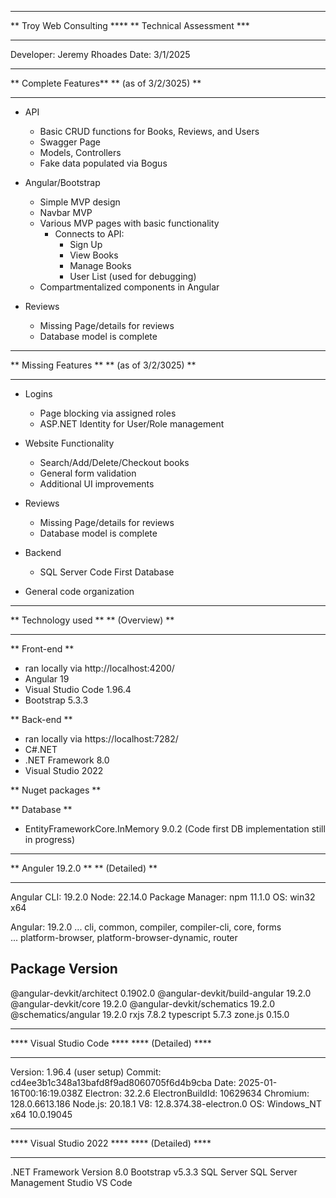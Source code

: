 ****************************
**  Troy Web Consulting ****
**  Technical Assessment ***
****************************

Developer: Jeremy Rhoades
Date: 3/1/2025



**********************
** Complete Features**
** (as of 3/2/3025) **
**********************

- API
	- Basic CRUD functions for Books, Reviews, and Users
	- Swagger Page
	- Models, Controllers
	- Fake data populated via Bogus

- Angular/Bootstrap
	- Simple MVP design
	- Navbar MVP
	- Various MVP pages with basic functionality
		- Connects to API:
			- Sign Up
			- View Books
			- Manage Books
			- User List (used for debugging)
	- Compartmentalized components in Angular

- Reviews
	- Missing Page/details for reviews
	- Database model is complete



**********************
** Missing Features **
** (as of 3/2/3025) **
**********************
- Logins
	- Page blocking via assigned roles
	- ASP.NET Identity for User/Role management

- Website Functionality
	- Search/Add/Delete/Checkout books
	- General form validation
	- Additional UI improvements

- Reviews
	- Missing Page/details for reviews
	- Database model is complete

- Backend
	- SQL Server Code First Database

- General code organization



*********************
** Technology used **
**    (Overview)   **
*********************

** Front-end **
- ran locally via http://localhost:4200/
- Angular 19
- Visual Studio Code 1.96.4
- Bootstrap 5.3.3

** Back-end **
- ran locally via https://localhost:7282/
- C#.NET
- .NET Framework 8.0
- Visual Studio 2022

** Nuget packages **
    <PackageReference Include="Bogus" Version="35.6.2" />
    <PackageReference Include="Microsoft.AspNetCore.Identity.EntityFrameworkCore" Version="8.0.13" />
    <PackageReference Include="Microsoft.EntityFrameworkCore.InMemory" Version="9.0.2" />
    <PackageReference Include="Swashbuckle.AspNetCore" Version="6.6.2" />

** Database **
- EntityFrameworkCore.InMemory 9.0.2 (Code first DB implementation still in progress)








*********************
** Anguler 19.2.0  **
**    (Detailed)   **
*********************

Angular CLI: 19.2.0
Node: 22.14.0
Package Manager: npm 11.1.0
OS: win32 x64

Angular: 19.2.0
... cli, common, compiler, compiler-cli, core, forms     
... platform-browser, platform-browser-dynamic, router   

Package                         Version
---------------------------------------------------------
@angular-devkit/architect       0.1902.0
@angular-devkit/build-angular   19.2.0
@angular-devkit/core            19.2.0
@angular-devkit/schematics      19.2.0
@schematics/angular             19.2.0
rxjs                            7.8.2
typescript                      5.7.3
zone.js                         0.15.0


****************************
**** Visual Studio Code ****
****     (Detailed)     ****
****************************

Version: 1.96.4 (user setup)
Commit: cd4ee3b1c348a13bafd8f9ad8060705f6d4b9cba
Date: 2025-01-16T00:16:19.038Z
Electron: 32.2.6
ElectronBuildId: 10629634
Chromium: 128.0.6613.186
Node.js: 20.18.1
V8: 12.8.374.38-electron.0
OS: Windows_NT x64 10.0.19045


****************************
**** Visual Studio 2022 ****
****     (Detailed)     ****
****************************
.NET Framework Version 8.0
Bootstrap  v5.3.3
SQL Server
SQL Server Management Studio
VS Code